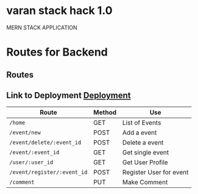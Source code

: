 
# varan stack hack 1.0
MERN STACK APPLICATION

# Routes for Backend
## Routes



## Link to Deployment [Deployment](https://varan-hack.herokuapp.com)

Route  | Method | Use
| ---- | ----- | -----|
|`/home`  |  GET | List of Events |
|`/event/new` | POST | Add a event  |
|`/event/delete/:event_id` | POST | Delete a event  |
|`/event/:event_id` | GET |  Get single event  |
|`/user/:user_id` | GET | Get User Profile  |
|`/event/register/:event_id` | POST | Register User for event  |
|`/comment` |  PUT  | Make Comment |

